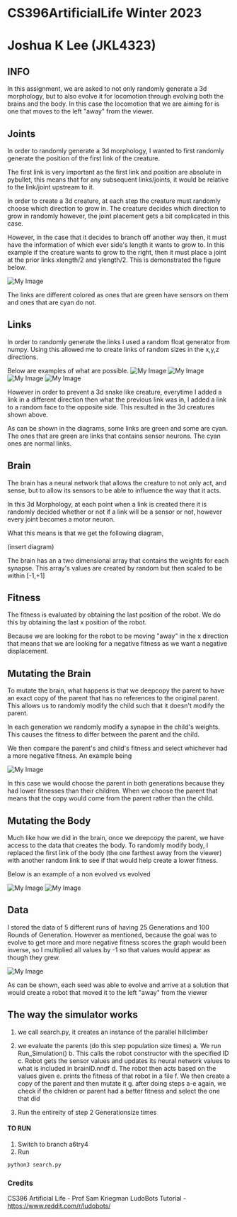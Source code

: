 # CS396ArtificialLife Winter 2023
# Joshua K Lee (JKL4323)


## INFO
In this assignment, we are asked to not only randomly generate a 3d morphology, but to also evolve it for locomotion through evolving both the brains and the body. In this case the locomotion that we are aiming for is one that moves to the left "away" from the viewer.

## Joints
In order to randomly generate a 3d morphology, I wanted to first randomly generate the position of the first link of the creature.

The first link is very important as the first link and position are absolute in pybullet, this means that for any subsequent links/joints, it would be relative to the link/joint upstream to it.

In order to create a 3d creature, at each step the creature must randomly choose which direction to grow in. 
The creature decides which direction to grow in randomly however, the joint placement gets a bit complicated in this case.

However, in the case that it decides to branch off another way then, it must have the information of which ever side's length it wants to grow to. In this example if the creature wants to grow to the right, then it must place a joint at the prior links xlength/2 and ylength/2. This is demonstrated the figure below.

![My Image](/images/IMG_0889.jpeg)

The links are different colored as ones that are green have sensors on them and ones that are cyan do not.

## Links

In order to randomly generate the links I used a random float generator from numpy.
Using this allowed me to create links of random sizes in the x,y,z directions. 

Below are examples of what are possible. 
![My Image](/images/possible1.png) ![My Image](/images/possible2.png) ![My Image](/images/possible3.png) ![My Image](/images/possible4.png)

However in order to prevent a 3d snake like creature, everytime I added a link in a different direction then what the previous link was in, I added a link to a random face to the opposite side. This resulted in the 3d creatures shown above.

As can be shown in the diagrams, some links are green and some are cyan. The ones that are green are links that contains sensor neurons. The cyan ones are normal links. 

## Brain

The brain has a neural network that allows the creature to not only act, and sense, but to allow its sensors to be able to influence the way that it acts. 

In this 3d Morphology, at each point when a link is created there it is randomly decided whether or not if a link will be a sensor or not, however every joint becomes a motor neuron. 

What this means is that we get the following diagram, 

(insert diagram)

The brain has an a two dimensional array that contains the weights for each synapse. 
This array's values are created by random but then scaled to be within [-1,+1]

## Fitness

The fitness is evaluated by obtaining the last position of the robot.
We do this by obtaining the last x position of the robot.

Because we are looking for the robot to be moving "away" in the x direction that means that we are looking for a negative fitness as we want a negative displacement.

## Mutating the Brain

To mutate the brain, what happens is that we deepcopy the parent to have an exact copy of the parent that has no references to the original parent. This allows us to randomly modify the child such that it doesn't modify the parent.

In each generation we randomly modify a synapse in the child's weights. This causes the fitness to differ between the parent and the child. 

We then compare the parent's and child's fitness and select whichever had a more negative fitness.
An example being

![My Image](/images/fitness.png)

In this case we would choose the parent in both generations because they had lower fitnesses than their children.
When we choose the parent that means that the copy would come from the parent rather than the child.

## Mutating the Body

Much like how we did in the brain, once we deepcopy the parent, we have access to the data that creates the body.
To randomly modify body, I replaced the first link of the body (the one farthest away from the viewer) with another random link to see if that would help create a lower fitness. 

Below is an example of a non evolved vs evolved

![My Image](/images/notevolved.png) ![My Image](/images/evolved.png)


## Data

I stored the data of 5 different runs of having 25 Generations and 100 Rounds of Generation.
However as mentioned, because the goal was to evolve to get more and more negative fitness scores the graph would been inverse, so I multiplied all values by -1 so that values would appear as though they grew.

![My Image](/images/plot.png)

As can be shown, each seed was able to evolve and arrive at a solution that would create a robot that moved it to the left "away" from the viewer

## The way the simulator works
1. we call search.py, it creates an instance of the parallel hillclimber
2. we evaluate the parents (do this step population size times)
    a. We run Run_Simulation()
    b. This calls the robot constructor with the specified ID
        c. Robot gets the sensor values and updates its neural network values to what is included in brainID.nndf
        d. The robot then acts based on the values given
        e. prints the fitness of that robot in a file
    f. We then create a copy of the parent and then mutate it
    g. after doing steps a-e again, we check if the children or parent had a better fitness and select the one that did

3. Run the entireity of step 2 Generationsize times




#### TO RUN ####
1. Switch to branch a6try4
2. Run 
```bash
python3 search.py
```

###  Credits ###
CS396 Artificial Life - Prof Sam Kriegman
LudoBots Tutorial - https://www.reddit.com/r/ludobots/
